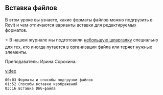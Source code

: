 ## Вставка файлов

В этом уроке вы узнаете, какие форматы файлов можно подгрузить в Revit и чем отличаются варианты вставки для редактируемых форматов.

⭐️ В нашем журнале мы подготовили [небольшую шпаргалку](https://softculture.cc/blog/entries/articles/organizatsiya-modeli-i-rabochego-prostranstva) специально для тех, кто иногда путается в организации файла или теряет нужные элементы.

Преподаватель: Ирина Сорокина.

[video](https://player.softculture.cc/embed/online/RVT/RVT_42.17.02_L5-10_Theory_Insert)

``` chapters
00:03 Форматы и способы подгрузки файлов
01:52 Способы вставки изображений
03:16 Вставка DWG-файла
```
